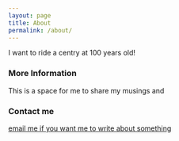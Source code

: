```yaml
---
layout: page
title: About
permalink: /about/
---
```

I want to ride a centry at 100 years old!

### More Information

This is a space for me to share my musings and  

### Contact me

[email me if you want me to write about something](mailto:info@samueljtanner.com)
